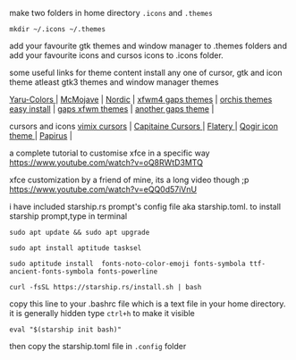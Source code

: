 make two folders in home directory
`.icons` and `.themes`
```
mkdir ~/.icons ~/.themes
```
add your favourite gtk themes and window manager to .themes folders
and add your favourite icons and cursos icons to .icons folder.

some useful links for theme content install any one of cursor, gtk and icon theme atleast
gtk3 themes and window manager themes

[ Yaru-Colors ](https://www.xfce-look.org/p/1299514/) | 
[McMojave](https://www.xfce-look.org/p/1275087/) | 
[Nordic](https://www.xfce-look.org/p/1267246/) | 
[xfwm4 gaps themes](https://github.com/addy-dclxvi/xfwm4-theme-collections) | 
[orchis themes easy install](https://github.com/vinceliuice/Orchis-theme) | 
[gaps xfwm themes](https://www.xfce-look.org/p/1174081/) | 
[another gaps theme](https://www.xfce-look.org/p/1230476/) | 

cursors and icons
[vimix cursors](https://www.xfce-look.org/p/1358330/) | 
[Capitaine Cursors ](https://www.xfce-look.org/p/1148692/) | 
[Flatery ](https://www.xfce-look.org/s/XFCE/p/1332404) | 
[Qogir icon theme ](https://www.xfce-look.org/s/XFCE/p/1296407)| 
[Papirus](https://www.xfce-look.org/s/XFCE/p/1166289) | 
 
a complete tutorial to customise xfce in a specific way
https://www.youtube.com/watch?v=oQ8RWtD3MTQ
 
xfce customization by a friend of mine, its a long video though ;p
https://www.youtube.com/watch?v=eQQ0d57iVnU



i have included  starship.rs prompt's config file aka starship.toml.
to install starship prompt,type in terminal
```
sudo apt update && sudo apt upgrade
```
```
sudo apt install aptitude tasksel
```
```
sudo aptitude install  fonts-noto-color-emoji fonts-symbola ttf-ancient-fonts-symbola fonts-powerline 

```
```
curl -fsSL https://starship.rs/install.sh | bash

```
copy this line to your .bashrc file which is a text file in your home directory. it is generally hidden type `ctrl+h` to make it visible

```
eval "$(starship init bash)"

```
then copy the starship.toml file in `.config` folder
```











